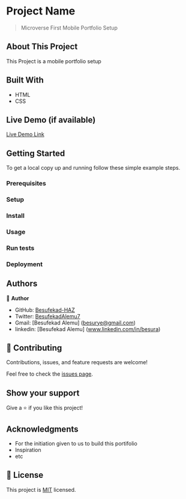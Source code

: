 # Project Name

> Microverse First Mobile Portfolio Setup

## About This Project

This Project is a mobile portfolio setup 


## Built With

- HTML
- CSS

## Live Demo (if available)

[Live Demo Link](https://livedemo.com)


## Getting Started



To get a local copy up and running follow these simple example steps.

### Prerequisites

### Setup

### Install

### Usage

### Run tests

### Deployment

## Authors

👤 **Author**

- GitHub: [Besufekad-HAZ](https://github.com/Besufekad-HAZ)
- Twitter: [BesufekadAlemu7](https://twitter.com/BesufekadAlemu7)
- Gmail: [Besufekad Alemu] (besurye@gmail.com)
- linkedin: [Besufekad Alemu] (www.linkedin.com/in/besura)


## 🤝 Contributing

Contributions, issues, and feature requests are welcome!

Feel free to check the [issues page](../../issues/).

## Show your support

Give a ⭐️ if you like this project!

## Acknowledgments

- For the initiation given to us to build this portifolio
- Inspiration
- etc

## 📝 License

This project is [MIT](./LICENSE) licensed.
